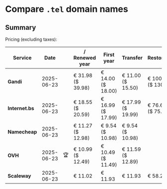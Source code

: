 # Compare `.tel` domain names

## Summary

Pricing (excluding taxes):

| Service | Date |  | / Renewed year | First year | Transfer | Restoration |
|--|--|--|--|--|--|--|
| **Gandi** | 2025-06-23 |  | € 31.98<br>($ 39.98) | € 14.00<br>($ 18.00) | € 11.00<br>($ 15.50) | € 100.00<br>($ 130.00) |
| **Internet.bs** | 2025-06-23 |  | € 18.55<br>($ 20.59) | € 16.99<br>($ 17.99) | € 17.99<br>($ 19.99) | € 76.65<br>($ 75.65) |
| **Namecheap** | 2025-06-23 |  | € 11.27<br>($ 12.98) | € 9.54<br>($ 10.98) | € 9.54<br>($ 10.98) |  |
| **OVH** | 2025-06-23 | 🏆 | € 10.99<br>($ 12.49) | € 10.49<br>($ 11.49) | € 11.59<br>($ 12.89) |  |
| **Scaleway** | 2025-06-23 |  | € 11.02 | € 11.93 | € 11.93 | € 58.26 |

